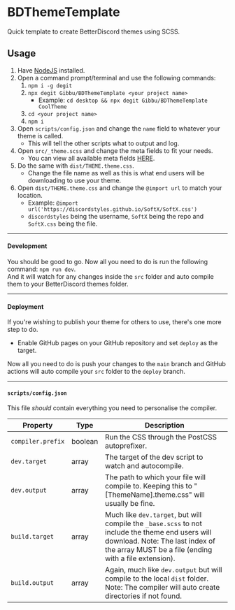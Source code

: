 # BDThemeTemplate
Quick template to create BetterDiscord themes using SCSS.

## Usage
1. Have [NodeJS](https://nodejs.org/en/) installed.
2. Open a command prompt/terminal and use the following commands:
	1. `npm i -g degit`
	2. `npx degit Gibbu/BDThemeTemplate <your project name>`
		- Example: `cd desktop && npx degit Gibbu/BDThemeTemplate CoolTheme`
	3. `cd <your project name>`
	4. `npm i`
3. Open `scripts/config.json` and change the `name` field to whatever your theme is called.
	- This will tell the other scripts what to output and log.
4. Open `src/_theme.scss` and change the meta fields to fit your needs.
	- You can view all available meta fields [HERE](https://github.com/BetterDiscord/BetterDiscord/wiki/Plugin-and-Theme-METAs).
5. Do the same with `dist/THEME.theme.css`.
	- Change the file name as well as this is what end users will be downloading to use your theme.
6. Open `dist/THEME.theme.css` and change the `@import url` to match your location.
	- Example: `@import url('https://discordstyles.github.io/SoftX/SoftX.css')`
	- `discordstyles` being the username, `SoftX` being the repo and `SoftX.css` being the file.

- - -

#### Development
You should be good to go. Now all you need to do is run the following command: `npm run dev`.  
And it will watch for any changes inside the `src` folder and auto compile them to your BetterDiscord themes folder.

- - -

#### Deployment
If you're wishing to publish your theme for others to use, there's one more step to do.

- Enable GitHub pages on your GitHub repository and set `deploy` as the target.

Now all you need to do is push your changes to the `main` branch and GitHub actions will auto compile your `src` folder to the `deploy` branch.

- - -

#### `scripts/config.json`

This file *should* contain everything you need to personalise the compiler.  

| Property | Type | Description |
| --- | --- | --- |
| `compiler.prefix` | boolean | Run the CSS through the PostCSS autoprefixer. |
| `dev.target` | array | The target of the dev script to watch and autocompile. |
| `dev.output` | array | The path to which your file will compile to. Keeping this to "[ThemeName].theme.css" will usually be fine. |
| `build.target` | array | Much like `dev.target`, but will compile the `_base.scss` to not include the theme end users will download. Note: The last index of the array MUST be a file (ending with a file extension). |
| `build.output` | array | Again, much like `dev.output` but will compile to the local `dist` folder. Note: The compiler will auto create directories if not found.